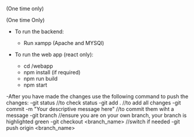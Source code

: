 

(One time only)
<!-- - To create the database:
    - You can use either mysql Workbench or use vscode extension ( Create a connection, export sql, give the connections name and its password in db.php)
    - uncomment the following lines in 'ScholarWatch.sql' to execute once, then recomment them:
        - ALTER USER 'root'@'localhost' IDENTIFIED WITH mysql_native_password BY 'your_password'; 
        - CREATE SCHEMA `scholarwatch` ; -->

(One time Only)
<!-- - To set the environment for backend:
    - install xampp
    - Go to the directory where you have xampp installed.
    - replace '/xampp/htdocs' folder with '/scholarwatch/htdocs' folder.
    - update your database credentials in '/htdocs/scholarwatch/include/db.php' -->

- To run the backend: 
    - Run xampp (Apache and MYSQl)

- To run the web app (react only):
    - cd /webapp
    - npm install (if required)
    - npm run build
    - npm start

-After you have made the changes use the following command to push the changes:
    -git status  //to check status
    -git add .  //to add all changes
    -git commit -m "Your descriptive message here"  //to commit them wiht a message
    -git branch //ensure you are on your own branch, your branch is highlighted green
    -git checkout <branch_name> //switch if needed
    -git push origin <branch_name>





